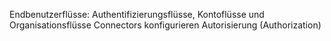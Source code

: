 <Url href="/end-user-flows"> Endbenutzerflüsse: Authentifizierungsflüsse, Kontoflüsse und Organisationsflüsse </Url>
<Url href="/connectors"> Connectors konfigurieren </Url>
<Url href="/authorization"> Autorisierung (Authorization) </Url>
